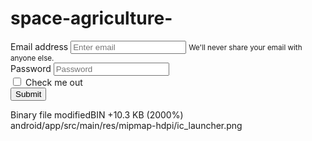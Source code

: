 # space-agriculture-
<form>
  <div class="form-group">
    <label for="exampleInputEmail1">Email address</label>
    <input type="email" class="form-control" id="exampleInputEmail1" aria-describedby="emailHelp" placeholder="Enter email">
    <small id="emailHelp" class="form-text text-muted">We'll never share your email with anyone else.</small>
  </div>
  <div class="form-group">
    <label for="exampleInputPassword1">Password</label>
    <input type="password" class="form-control" id="exampleInputPassword1" placeholder="Password">
  </div>
  <div class="form-group form-check">
    <input type="checkbox" class="form-check-input" id="exampleCheck1">
    <label class="form-check-label" for="exampleCheck1">Check me out</label>
  </div>
  <button type="submit" class="btn btn-primary">Submit</button>
</form>
<application
        android:name="io.flutter.app.FlutterApplication"
        android:label="KHETMITRA"
        android:label="KHETMITRA"
        android:icon="@mipmap/ic_launcher">
        <activity
            android:name=".MainActivity"
            android:launchMode="singleTop"
            android:theme="@style/LaunchTheme"
            android:configChanges="orientation|keyboardHidden|keyboard|screenSize|smallestScreenSize|locale|layoutDirection|fontScale|screenLayout|density|uiMode"
            android:hardwareAccelerated="true"
            android:windowSoftInputMode="adjustResize">
            <!-- Specifies an Android theme to apply to this Activity as soon as
                 the Android process has started. This theme is visible to the user
                 while the Flutter UI initializes. After that, this theme continues
                 to determine the Window background behind the Flutter UI. -->
            <meta-data
              android:name="io.flutter.embedding.android.NormalTheme"
              android:resource="@style/NormalTheme"
              />
              <!-- Specifies an Android theme to apply to this Activity as soon as
                 the Android process has started. This theme is visible to the user
                 while the Flutter UI initializes. After that, this theme continues
                 to determine the Window background behind the Flutter UI. -->
            <meta-data
              android:name="io.flutter.embedding.android.NormalTheme"
              android:resource="@style/NormalTheme"
              />
            <!-- Displays an Android View that continues showing the launch screen
                 Drawable until Flutter paints its first frame, then this splash
                 screen fades out. A splash screen is useful to avoid any visual
                 gap between the end of Android's launch screen and the painting of
                 Flutter's first frame. -->
            <meta-data
              android:name="io.flutter.embedding.android.SplashScreenDrawable"
              android:resource="@drawable/launch_background"
              />
            <intent-filter>
            <meta-data
              android:name="io.flutter.embedding.android.SplashScreenDrawable"
              android:resource="@drawable/launch_background"
              />
            <intent-filter>
                <action android:name="android.intent.action.MAIN"/>
                <category android:name="android.intent.category.LAUNCHER"/>
            </intent-filter>
        </activity>
        <!-- Don't delete the meta-data below.
             This is used by the Flutter tool to generate GeneratedPluginRegistrant.java -->
        <meta-data
            android:name="flutterEmbedding"
            android:value="2" />
    </application>
</manifest>
 Binary file modifiedBIN +10.3 KB (2000%) 
android/app/src/main/res/mipmap-hdpi/ic_launcher.png
